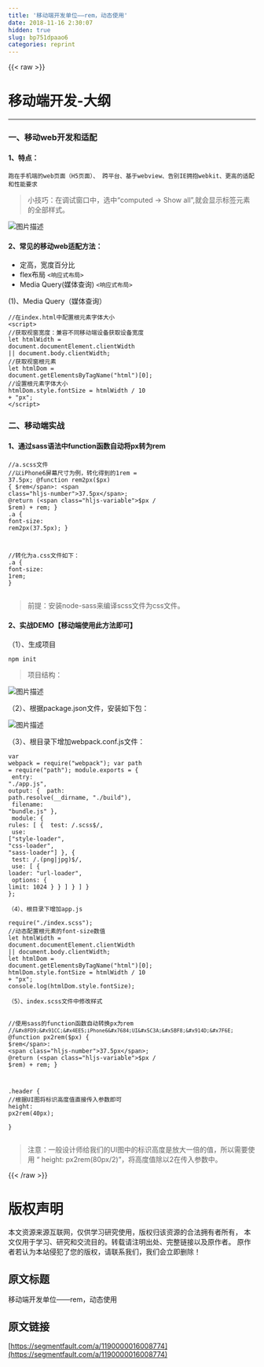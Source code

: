 ```yaml
---
title: '移动端开发单位——rem，动态使用' 
date: 2018-11-16 2:30:07
hidden: true
slug: bp751dpaao6
categories: reprint
---
```


{{< raw >}}
<h1 id="articleHeader0">&#x79FB;&#x52A8;&#x7AEF;&#x5F00;&#x53D1;-&#x5927;&#x7EB2;</h1><hr><h3 id="articleHeader1">&#x4E00;&#x3001;&#x79FB;&#x52A8;web&#x5F00;&#x53D1;&#x548C;&#x9002;&#x914D;</h3><h4>1&#x3001;&#x7279;&#x70B9;&#xFF1A;</h4><div class="widget-codetool" style="display:none"><div class="widget-codetool--inner"><span class="selectCode code-tool" data-toggle="tooltip" data-placement="top" title="" data-original-title="&#x5168;&#x9009;"></span> <span type="button" class="copyCode code-tool" data-toggle="tooltip" data-placement="top" data-clipboard-text="&#x8DD1;&#x5728;&#x624B;&#x673A;&#x7AEF;&#x7684;web&#x9875;&#x9762;&#xFF08;H5&#x9875;&#x9762;&#xFF09;&#x3001; &#x8DE8;&#x5E73;&#x53F0;&#x3001;&#x57FA;&#x4E8E;webview&#x3001;&#x544A;&#x522B;IE&#x62E5;&#x62B1;webkit&#x3001;&#x66F4;&#x9AD8;&#x7684;&#x9002;&#x914D;&#x548C;&#x6027;&#x80FD;&#x8981;&#x6C42;
" title="" data-original-title="&#x590D;&#x5236;"></span> <span type="button" class="saveToNote code-tool" data-toggle="tooltip" data-placement="top" title="" data-original-title="&#x653E;&#x8FDB;&#x7B14;&#x8BB0;"></span></div></div><pre class="hljs"><code>&#x8DD1;&#x5728;&#x624B;&#x673A;&#x7AEF;&#x7684;web&#x9875;&#x9762;&#xFF08;H5&#x9875;&#x9762;&#xFF09;&#x3001; &#x8DE8;&#x5E73;&#x53F0;&#x3001;&#x57FA;&#x4E8E;webview&#x3001;&#x544A;&#x522B;IE&#x62E5;&#x62B1;webkit&#x3001;&#x66F4;&#x9AD8;&#x7684;&#x9002;&#x914D;&#x548C;&#x6027;&#x80FD;&#x8981;&#x6C42;
</code></pre><blockquote>&#x5C0F;&#x6280;&#x5DE7;&#xFF1A;&#x5728;&#x8C03;&#x8BD5;&#x7A97;&#x53E3;&#x4E2D;&#xFF0C;&#x9009;&#x4E2D;&#x201C;computed -&gt; Show all&#x201D;,&#x5C31;&#x4F1A;&#x663E;&#x793A;&#x6807;&#x7B7E;&#x5143;&#x7D20;&#x7684;&#x5168;&#x90E8;&#x6837;&#x5F0F;&#x3002;</blockquote><p><span class="img-wrap"><img data-src="/img/bVbfuSM?w=2024&amp;h=1812" src="https://static.alili.tech/img/bVbfuSM?w=2024&amp;h=1812" alt="&#x56FE;&#x7247;&#x63CF;&#x8FF0;" title="&#x56FE;&#x7247;&#x63CF;&#x8FF0;" style="cursor:pointer;display:inline"></span></p><h4>2&#x3001;&#x5E38;&#x89C1;&#x7684;&#x79FB;&#x52A8;web&#x9002;&#x914D;&#x65B9;&#x6CD5;&#xFF1A;</h4><ul><li>&#x5B9A;&#x9AD8;&#xFF0C;&#x5BBD;&#x5EA6;&#x767E;&#x5206;&#x6BD4;</li><li>flex&#x5E03;&#x5C40; <code>&lt;&#x54CD;&#x5E94;&#x5F0F;&#x5E03;&#x5C40;&gt;</code></li><li>Media Query(&#x5A92;&#x4F53;&#x67E5;&#x8BE2;) <code>&lt;&#x54CD;&#x5E94;&#x5F0F;&#x5E03;&#x5C40;&gt;</code></li></ul><p>(1)&#x3001;Media Query&#xFF08;&#x5A92;&#x4F53;&#x67E5;&#x8BE2;&#xFF09;</p><div class="widget-codetool" style="display:none"><div class="widget-codetool--inner"><span class="selectCode code-tool" data-toggle="tooltip" data-placement="top" title="" data-original-title="&#x5168;&#x9009;"></span> <span type="button" class="copyCode code-tool" data-toggle="tooltip" data-placement="top" data-clipboard-text="    
    @media &#x5A92;&#x4F53;&#x7C7B;&#x578B; and (&#x5A92;&#x4F53;&#x7279;&#x6027;){
        /*css&#x6837;&#x5F0F;*/
    }   

    //&#x5A92;&#x4F53;&#x7C7B;&#x578B;&#xFF1A;screen , print....
    //&#x5A92;&#x4F53;&#x7279;&#x6027;&#xFF1A;max-width , max-height....
    " title="" data-original-title="&#x590D;&#x5236;"></span> <span type="button" class="saveToNote code-tool" data-toggle="tooltip" data-placement="top" title="" data-original-title="&#x653E;&#x8FDB;&#x7B14;&#x8BB0;"></span></div></div><pre class="hljs scss"><code>    
    @<span class="hljs-keyword">media</span> &#x5A92;&#x4F53;&#x7C7B;&#x578B; and (&#x5A92;&#x4F53;&#x7279;&#x6027;){
        <span class="hljs-comment">/*css&#x6837;&#x5F0F;*/</span>
    }   

    <span class="hljs-comment">//&#x5A92;&#x4F53;&#x7C7B;&#x578B;&#xFF1A;screen , print....</span>
    <span class="hljs-comment">//&#x5A92;&#x4F53;&#x7279;&#x6027;&#xFF1A;max-width , max-height....</span>
    </code></pre><p>&#xFF08;2&#xFF09;&#x3001;js&#x914D;&#x7F6E;&#x8DDF;&#x9875;&#x9762;&#x5B57;&#x4F53;&#x5927;&#x5C0F;</p><div class="widget-codetool" style="display:none"><div class="widget-codetool--inner"><span class="selectCode code-tool" data-toggle="tooltip" data-placement="top" title="" data-original-title="&#x5168;&#x9009;"></span> <span type="button" class="copyCode code-tool" data-toggle="tooltip" data-placement="top" data-clipboard-text="//&#x5728;index.html&#x4E2D;&#x914D;&#x7F6E;&#x6839;&#x5143;&#x7D20;&#x5B57;&#x4F53;&#x5927;&#x5C0F;
&lt;script&gt;
     //&#x83B7;&#x53D6;&#x89C6;&#x7A97;&#x5BBD;&#x5EA6;&#xFF1A;&#x517C;&#x5BB9;&#x4E0D;&#x540C;&#x79FB;&#x52A8;&#x7AEF;&#x8BBE;&#x5907;&#x83B7;&#x53D6;&#x8BBE;&#x5907;&#x5BBD;&#x5EA6;
    let htmlWidth = document.documentElement.clientWidth || document.body.clientWidth;
    //&#x83B7;&#x53D6;&#x89C6;&#x7A97;&#x6839;&#x5143;&#x7D20;
    let htmlDom = document.getElementsByTagName(&quot;html&quot;)[0];
    //&#x8BBE;&#x7F6E;&#x6839;&#x5143;&#x7D20;&#x5B57;&#x4F53;&#x5927;&#x5C0F;
    htmlDom.style.fontSize = htmlWidth / 10 + &quot;px&quot;;
&lt;/script&gt;
" title="" data-original-title="&#x590D;&#x5236;"></span> <span type="button" class="saveToNote code-tool" data-toggle="tooltip" data-placement="top" title="" data-original-title="&#x653E;&#x8FDB;&#x7B14;&#x8BB0;"></span></div></div><pre class="hljs xml"><code>//&#x5728;index.html&#x4E2D;&#x914D;&#x7F6E;&#x6839;&#x5143;&#x7D20;&#x5B57;&#x4F53;&#x5927;&#x5C0F;
<span class="hljs-tag">&lt;<span class="hljs-name">script</span>&gt;</span><span class="javascript">
     <span class="hljs-comment">//&#x83B7;&#x53D6;&#x89C6;&#x7A97;&#x5BBD;&#x5EA6;&#xFF1A;&#x517C;&#x5BB9;&#x4E0D;&#x540C;&#x79FB;&#x52A8;&#x7AEF;&#x8BBE;&#x5907;&#x83B7;&#x53D6;&#x8BBE;&#x5907;&#x5BBD;&#x5EA6;</span>
    <span class="hljs-keyword">let</span> htmlWidth = <span class="hljs-built_in">document</span>.documentElement.clientWidth || <span class="hljs-built_in">document</span>.body.clientWidth;
    <span class="hljs-comment">//&#x83B7;&#x53D6;&#x89C6;&#x7A97;&#x6839;&#x5143;&#x7D20;</span>
    <span class="hljs-keyword">let</span> htmlDom = <span class="hljs-built_in">document</span>.getElementsByTagName(<span class="hljs-string">&quot;html&quot;</span>)[<span class="hljs-number">0</span>];
    <span class="hljs-comment">//&#x8BBE;&#x7F6E;&#x6839;&#x5143;&#x7D20;&#x5B57;&#x4F53;&#x5927;&#x5C0F;</span>
    htmlDom.style.fontSize = htmlWidth / <span class="hljs-number">10</span> + <span class="hljs-string">&quot;px&quot;</span>;
</span><span class="hljs-tag">&lt;/<span class="hljs-name">script</span>&gt;</span>
</code></pre><h3 id="articleHeader2">&#x4E8C;&#x3001;&#x79FB;&#x52A8;&#x7AEF;&#x5B9E;&#x6218;</h3><h4>1&#x3001;&#x901A;&#x8FC7;sass&#x8BED;&#x6CD5;&#x4E2D;function&#x51FD;&#x6570;&#x81EA;&#x52A8;&#x5C06;px&#x8F6C;&#x4E3A;rem</h4><div class="widget-codetool" style="display:none"><div class="widget-codetool--inner"><span class="selectCode code-tool" data-toggle="tooltip" data-placement="top" title="" data-original-title="&#x5168;&#x9009;"></span> <span type="button" class="copyCode code-tool" data-toggle="tooltip" data-placement="top" data-clipboard-text="//a.scss&#x6587;&#x4EF6;
//&#x4EE5;iPhone6&#x5C4F;&#x5E55;&#x5C3A;&#x5BF8;&#x4E3A;&#x4F8B;&#xFF0C;&#x8F6C;&#x5316;&#x5F97;&#x5230;&#x7684;1rem = 37.5px;
@function rem2px($px) {
  $rem: 37.5px;
  @return ($px / $rem) + rem;
}
.a {
  font-size: rem2px(37.5px);
}

//&#x8F6C;&#x5316;&#x4E3A;a.css&#x6587;&#x4EF6;&#x5982;&#x4E0B;&#xFF1A;
.a {
  font-size: 1rem; 
  }" title="" data-original-title="&#x590D;&#x5236;"></span> <span type="button" class="saveToNote code-tool" data-toggle="tooltip" data-placement="top" title="" data-original-title="&#x653E;&#x8FDB;&#x7B14;&#x8BB0;"></span></div></div><pre class="hljs scss"><code><span class="hljs-comment">//a.scss&#x6587;&#x4EF6;</span>
<span class="hljs-comment">//&#x4EE5;iPhone6&#x5C4F;&#x5E55;&#x5C3A;&#x5BF8;&#x4E3A;&#x4F8B;&#xFF0C;&#x8F6C;&#x5316;&#x5F97;&#x5230;&#x7684;1rem = 37.5px;</span>
@function rem2px(<span class="hljs-variable">$px</span>) {
  <span class="hljs-variable">$rem</span>: <span class="hljs-number">37.5px</span>;
  @return (<span class="hljs-variable">$px</span> / <span class="hljs-variable">$rem</span>) + rem;
}
<span class="hljs-selector-class">.a</span> {
  <span class="hljs-attribute">font-size</span>: rem2px(<span class="hljs-number">37.5px</span>);
}

<span class="hljs-comment">//&#x8F6C;&#x5316;&#x4E3A;a.css&#x6587;&#x4EF6;&#x5982;&#x4E0B;&#xFF1A;</span>
<span class="hljs-selector-class">.a</span> {
  <span class="hljs-attribute">font-size</span>: <span class="hljs-number">1rem</span>; 
  }</code></pre><blockquote>&#x524D;&#x63D0;&#xFF1A;&#x5B89;&#x88C5;node-sass&#x6765;&#x7F16;&#x8BD1;scss&#x6587;&#x4EF6;&#x4E3A;css&#x6587;&#x4EF6;&#x3002;</blockquote><h4>2&#x3001;&#x5B9E;&#x6218;DEMO&#x3010;&#x79FB;&#x52A8;&#x7AEF;&#x4F7F;&#x7528;&#x6B64;&#x65B9;&#x6CD5;&#x5373;&#x53EF;&#x3011;</h4><p>&#xFF08;1&#xFF09;&#x3001;&#x751F;&#x6210;&#x9879;&#x76EE;</p><div class="widget-codetool" style="display:none"><div class="widget-codetool--inner"><span class="selectCode code-tool" data-toggle="tooltip" data-placement="top" title="" data-original-title="&#x5168;&#x9009;"></span> <span type="button" class="copyCode code-tool" data-toggle="tooltip" data-placement="top" data-clipboard-text="    npm init" title="" data-original-title="&#x590D;&#x5236;"></span> <span type="button" class="saveToNote code-tool" data-toggle="tooltip" data-placement="top" title="" data-original-title="&#x653E;&#x8FDB;&#x7B14;&#x8BB0;"></span></div></div><pre class="hljs coffeescript"><code style="word-break:break-word;white-space:initial">    <span class="hljs-built_in">npm</span> init</code></pre><blockquote>&#x9879;&#x76EE;&#x7ED3;&#x6784;&#xFF1A;</blockquote><p><span class="img-wrap"><img data-src="/img/bVbfv66?w=510&amp;h=658" src="https://static.alili.tech/img/bVbfv66?w=510&amp;h=658" alt="&#x56FE;&#x7247;&#x63CF;&#x8FF0;" title="&#x56FE;&#x7247;&#x63CF;&#x8FF0;" style="cursor:pointer;display:inline"></span></p><p>&#xFF08;2&#xFF09;&#x3001;&#x6839;&#x636E;package.json&#x6587;&#x4EF6;&#xFF0C;&#x5B89;&#x88C5;&#x5982;&#x4E0B;&#x5305;&#xFF1A;</p><p><span class="img-wrap"><img data-src="/img/bVbfv44?w=2684&amp;h=2324" src="https://static.alili.tech/img/bVbfv44?w=2684&amp;h=2324" alt="&#x56FE;&#x7247;&#x63CF;&#x8FF0;" title="&#x56FE;&#x7247;&#x63CF;&#x8FF0;" style="cursor:pointer"></span></p><p>&#xFF08;3&#xFF09;&#x3001;&#x6839;&#x76EE;&#x5F55;&#x4E0B;&#x589E;&#x52A0;webpack.conf.js&#x6587;&#x4EF6;&#xFF1A;</p><div class="widget-codetool" style="display:none"><div class="widget-codetool--inner"><span class="selectCode code-tool" data-toggle="tooltip" data-placement="top" title="" data-original-title="&#x5168;&#x9009;"></span> <span type="button" class="copyCode code-tool" data-toggle="tooltip" data-placement="top" data-clipboard-text="var webpack = require(&quot;webpack&quot;);
var path = require(&quot;path&quot;);
module.exports = {
  entry: &quot;./app.js&quot;,
  output: {
    path: path.resolve(__dirname, &quot;./build&quot;),
    filename: &quot;bundle.js&quot;
  },
  module: {
    rules: [
      {
        test: /\.scss$/,
        use: [&quot;style-loader&quot;, &quot;css-loader&quot;, &quot;sass-loader&quot;]
      },
      {
        test: /\.(png|jpg)$/,
        use: [
          {
            loader: &quot;url-loader&quot;,
            options: {
              limit: 1024
            }
          }
        ]
      }
    ]
  }
};" title="" data-original-title="&#x590D;&#x5236;"></span> <span type="button" class="saveToNote code-tool" data-toggle="tooltip" data-placement="top" title="" data-original-title="&#x653E;&#x8FDB;&#x7B14;&#x8BB0;"></span></div></div><pre class="hljs dts"><code>var webpack = require(<span class="hljs-string">&quot;webpack&quot;</span>);
var path = require(<span class="hljs-string">&quot;path&quot;</span>);
module.exports = {
<span class="hljs-symbol">  entry:</span> <span class="hljs-string">&quot;./app.js&quot;</span>,
<span class="hljs-symbol">  output:</span> {
<span class="hljs-symbol">    path:</span> path.resolve(__dirname, <span class="hljs-string">&quot;./build&quot;</span>),
<span class="hljs-symbol">    filename:</span> <span class="hljs-string">&quot;bundle.js&quot;</span>
  },
<span class="hljs-symbol">  module:</span> {
<span class="hljs-symbol">    rules:</span> [
      {
<span class="hljs-symbol">        test:</span> /\.scss$/,
<span class="hljs-symbol">        use:</span> [<span class="hljs-string">&quot;style-loader&quot;</span>, <span class="hljs-string">&quot;css-loader&quot;</span>, <span class="hljs-string">&quot;sass-loader&quot;</span>]
      },
      {
<span class="hljs-symbol">        test:</span> /\.(png|jpg)$/,
<span class="hljs-symbol">        use:</span> [
          {
<span class="hljs-symbol">            loader:</span> <span class="hljs-string">&quot;url-loader&quot;</span>,
<span class="hljs-symbol">            options:</span> {
<span class="hljs-symbol">              limit:</span> <span class="hljs-number">1024</span>
            }
          }
        ]
      }
    ]
  }
};</code></pre><p><code>&#xFF08;4&#xFF09;&#x3001;&#x6839;&#x76EE;&#x5F55;&#x4E0B;&#x589E;&#x52A0;app.js</code></p><div class="widget-codetool" style="display:none"><div class="widget-codetool--inner"><span class="selectCode code-tool" data-toggle="tooltip" data-placement="top" title="" data-original-title="&#x5168;&#x9009;"></span> <span type="button" class="copyCode code-tool" data-toggle="tooltip" data-placement="top" data-clipboard-text="require(&quot;./index.scss&quot;);
//&#x52A8;&#x6001;&#x914D;&#x7F6E;&#x6839;&#x5143;&#x7D20;&#x7684;font-size&#x6570;&#x503C;
let htmlWidth =
  document.documentElement.clientWidth || document.body.clientWidth;
let htmlDom = document.getElementsByTagName(&quot;html&quot;)[0];
htmlDom.style.fontSize = htmlWidth / 10 + &quot;px&quot;;
console.log(htmlDom.style.fontSize);
" title="" data-original-title="&#x590D;&#x5236;"></span> <span type="button" class="saveToNote code-tool" data-toggle="tooltip" data-placement="top" title="" data-original-title="&#x653E;&#x8FDB;&#x7B14;&#x8BB0;"></span></div></div><pre class="hljs javascript"><code><span class="hljs-built_in">require</span>(<span class="hljs-string">&quot;./index.scss&quot;</span>);
<span class="hljs-comment">//&#x52A8;&#x6001;&#x914D;&#x7F6E;&#x6839;&#x5143;&#x7D20;&#x7684;font-size&#x6570;&#x503C;</span>
<span class="hljs-keyword">let</span> htmlWidth =
  <span class="hljs-built_in">document</span>.documentElement.clientWidth || <span class="hljs-built_in">document</span>.body.clientWidth;
<span class="hljs-keyword">let</span> htmlDom = <span class="hljs-built_in">document</span>.getElementsByTagName(<span class="hljs-string">&quot;html&quot;</span>)[<span class="hljs-number">0</span>];
htmlDom.style.fontSize = htmlWidth / <span class="hljs-number">10</span> + <span class="hljs-string">&quot;px&quot;</span>;
<span class="hljs-built_in">console</span>.log(htmlDom.style.fontSize);
</code></pre><p><code>&#xFF08;5&#xFF09;&#x3001;index.scss&#x6587;&#x4EF6;&#x4E2D;&#x4FEE;&#x6539;&#x6837;&#x5F0F;</code></p><div class="widget-codetool" style="display:none"><div class="widget-codetool--inner"><span class="selectCode code-tool" data-toggle="tooltip" data-placement="top" title="" data-original-title="&#x5168;&#x9009;"></span> <span type="button" class="copyCode code-tool" data-toggle="tooltip" data-placement="top" data-clipboard-text="
//&#x4F7F;&#x7528;sass&#x7684;function&#x51FD;&#x6570;&#x81EA;&#x52A8;&#x8F6C;&#x6362;px&#x4E3A;rem
//`&#x8FD9;&#x91CC;&#x4EE5;iPhone6&#x7684;UI&#x5C3A;&#x5BF8;&#x914D;&#x7F6E;`
@function px2rem($px) {
  $rem: 37.5px;
  @return ($px / $rem) + rem;
}

.header {
  //&#x6839;&#x636E;UI&#x56FE;&#x5C06;&#x6807;&#x8BC6;&#x9AD8;&#x5EA6;&#x503C;&#x76F4;&#x63A5;&#x4F20;&#x5165;&#x53C2;&#x6570;&#x5373;&#x53EF;
  height: px2rem(40px);   
  }
    " title="" data-original-title="&#x590D;&#x5236;"></span> <span type="button" class="saveToNote code-tool" data-toggle="tooltip" data-placement="top" title="" data-original-title="&#x653E;&#x8FDB;&#x7B14;&#x8BB0;"></span></div></div><pre class="hljs scss"><code>
<span class="hljs-comment">//&#x4F7F;&#x7528;sass&#x7684;function&#x51FD;&#x6570;&#x81EA;&#x52A8;&#x8F6C;&#x6362;px&#x4E3A;rem</span>
<span class="hljs-comment">//`&#x8FD9;&#x91CC;&#x4EE5;iPhone6&#x7684;UI&#x5C3A;&#x5BF8;&#x914D;&#x7F6E;`</span>
@function px2rem(<span class="hljs-variable">$px</span>) {
  <span class="hljs-variable">$rem</span>: <span class="hljs-number">37.5px</span>;
  @return (<span class="hljs-variable">$px</span> / <span class="hljs-variable">$rem</span>) + rem;
}

<span class="hljs-selector-class">.header</span> {
  <span class="hljs-comment">//&#x6839;&#x636E;UI&#x56FE;&#x5C06;&#x6807;&#x8BC6;&#x9AD8;&#x5EA6;&#x503C;&#x76F4;&#x63A5;&#x4F20;&#x5165;&#x53C2;&#x6570;&#x5373;&#x53EF;</span>
  <span class="hljs-attribute">height</span>: px2rem(<span class="hljs-number">40px</span>);   
  }
    </code></pre><blockquote>&#x6CE8;&#x610F;&#xFF1A;&#x4E00;&#x822C;&#x8BBE;&#x8BA1;&#x5E08;&#x7ED9;&#x6211;&#x4EEC;&#x7684;UI&#x56FE;&#x4E2D;&#x7684;&#x6807;&#x8BC6;&#x9AD8;&#x5EA6;&#x662F;&#x653E;&#x5927;&#x4E00;&#x500D;&#x7684;&#x503C;&#xFF0C;&#x6240;&#x4EE5;&#x9700;&#x8981;&#x4F7F;&#x7528; &#x201C; height: px2rem(80px/2)&#x201D;&#xFF0C;&#x5C06;&#x9AD8;&#x5EA6;&#x503C;&#x9664;&#x4EE5;2&#x5728;&#x4F20;&#x5165;&#x53C2;&#x6570;&#x4E2D;&#x3002;</blockquote>
{{< /raw >}}

# 版权声明
本文资源来源互联网，仅供学习研究使用，版权归该资源的合法拥有者所有，
本文仅用于学习、研究和交流目的。转载请注明出处、完整链接以及原作者。
原作者若认为本站侵犯了您的版权，请联系我们，我们会立即删除！

## 原文标题
移动端开发单位——rem，动态使用

## 原文链接
[https://segmentfault.com/a/1190000016008774](https://segmentfault.com/a/1190000016008774)

